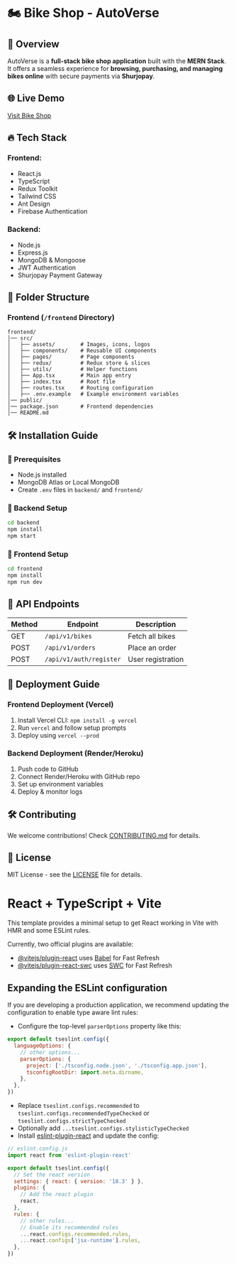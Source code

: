 # 🏍️ Bike Shop - AutoVerse

## 🚀 Overview
AutoVerse is a **full-stack bike shop application** built with the **MERN Stack**. It offers a seamless experience for **browsing, purchasing, and managing bikes online** with secure payments via **Shurjopay**.

## 🌐 Live Demo
[Visit Bike Shop](https://bike-shop-client-ruby.vercel.app/)

## 🔥 Tech Stack
### **Frontend:**
- React.js
- TypeScript
- Redux Toolkit
- Tailwind CSS
- Ant Design
- Firebase Authentication

### **Backend:**
- Node.js
- Express.js
- MongoDB & Mongoose
- JWT Authentication
- Shurjopay Payment Gateway

## 📂 Folder Structure

### **Frontend (`/frontend` Directory)**
```
frontend/
│── src/
│   ├── assets/        # Images, icons, logos
│   ├── components/    # Reusable UI components
│   ├── pages/         # Page components
│   ├── redux/         # Redux store & slices
│   ├── utils/         # Helper functions
│   ├── App.tsx        # Main app entry
│   ├── index.tsx      # Root file
│   ├── routes.tsx     # Routing configuration
│   ├── .env.example   # Example environment variables
│── public/
│── package.json       # Frontend dependencies
│── README.md
```

## 🛠 Installation Guide
### 📌 Prerequisites
- Node.js installed
- MongoDB Atlas or Local MongoDB
- Create `.env` files in `backend/` and `frontend/`

### 🚀 Backend Setup
```sh
cd backend
npm install
npm start
```

### 🚀 Frontend Setup
```sh
cd frontend
npm install
npm run dev
```

## 📖 API Endpoints
| Method | Endpoint | Description |
|--------|---------|-------------|
| GET | `/api/v1/bikes` | Fetch all bikes |
| POST | `/api/v1/orders` | Place an order |
| POST | `/api/v1/auth/register` | User registration |

## 🚀 Deployment Guide
### **Frontend Deployment (Vercel)**
1. Install Vercel CLI: `npm install -g vercel`
2. Run `vercel` and follow setup prompts
3. Deploy using `vercel --prod`

### **Backend Deployment (Render/Heroku)**
1. Push code to GitHub
2. Connect Render/Heroku with GitHub repo
3. Set up environment variables
4. Deploy & monitor logs

## 🛠 Contributing
We welcome contributions! Check [CONTRIBUTING.md](CONTRIBUTING.md) for details.

## 📜 License
MIT License - see the [LICENSE](LICENSE) file for details.



# React + TypeScript + Vite

This template provides a minimal setup to get React working in Vite with HMR and some ESLint rules.

Currently, two official plugins are available:

- [@vitejs/plugin-react](https://github.com/vitejs/vite-plugin-react/blob/main/packages/plugin-react/README.md) uses [Babel](https://babeljs.io/) for Fast Refresh
- [@vitejs/plugin-react-swc](https://github.com/vitejs/vite-plugin-react-swc) uses [SWC](https://swc.rs/) for Fast Refresh

## Expanding the ESLint configuration

If you are developing a production application, we recommend updating the configuration to enable type aware lint rules:

- Configure the top-level `parserOptions` property like this:

```js
export default tseslint.config({
  languageOptions: {
    // other options...
    parserOptions: {
      project: ['./tsconfig.node.json', './tsconfig.app.json'],
      tsconfigRootDir: import.meta.dirname,
    },
  },
})
```

- Replace `tseslint.configs.recommended` to `tseslint.configs.recommendedTypeChecked` or `tseslint.configs.strictTypeChecked`
- Optionally add `...tseslint.configs.stylisticTypeChecked`
- Install [eslint-plugin-react](https://github.com/jsx-eslint/eslint-plugin-react) and update the config:

```js
// eslint.config.js
import react from 'eslint-plugin-react'

export default tseslint.config({
  // Set the react version
  settings: { react: { version: '18.3' } },
  plugins: {
    // Add the react plugin
    react,
  },
  rules: {
    // other rules...
    // Enable its recommended rules
    ...react.configs.recommended.rules,
    ...react.configs['jsx-runtime'].rules,
  },
})
```
